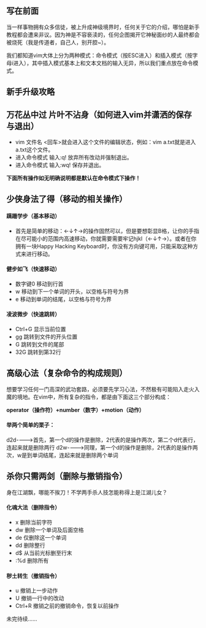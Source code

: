## 写在前面
当一样事物拥有众多信徒，被上升成神级境界时，任何关于它的介绍，哪怕是新手教程都会遭来非议。因为神是不容亵渎的，任何企图揭开它神秘面纱的人最终都会被烧死（我是传道者，自己人，别开腔~）。

我们都知道vim大体上分为两种模式：命令模式（按ESC进入）和插入模式（按字母i进入），其中插入模式基本上和文本文档的输入无异，所以我们重点放在命令模式。

## 新手升级攻略

## 万花丛中过 片叶不沾身（如何进入vim并潇洒的保存与退出）
- vim 文件名 <回车>就会进入这个文件的编辑状态，例如：vim a.txt就是进入a.txt这个文件。
- <ESC>进入命令模式 输入:q!     放弃所有改动并强制退出。
- <ESC>进入命令模式 输入:wq!  保存并退出。

**下面所有操作如无明确说明都是默认在命令模式下操作！**

## 少侠身法了得（移动的相关操作）

#### 蹒跚学步（基本移动）
- 首先是简单的移动：←↓↑→的操作固然可以，但是要想彰显B格，让你的手指在尽可能小的范围内高速移动，你就需要需要牢记hjkl（←↓↑→）。或者在你拥有一块Happy Hacking Keyboard时，你没有方向键可用，只能采取这种方式来进行移动。

#### 健步如飞（快速移动）
- 数字键0    移动到行首
- w    移动到下一个单词的开头，以空格与符号为界
- e     移动到单词的结尾，以空格与符号为界

#### 凌波微步（快速跳转）
- Ctrl+G    显示当前位置
- gg    跳转到文件的开头位置
- G      跳转到文件的尾部
- 32G  跳转到第32行

## 高级心法（复杂命令的构成规则）

想要学习任何一门高深的武功套路，必须要先学习心法，不然极有可能陷入走火入魔的境地。在vim中，所有复杂的指令，都是由下面这三个部分构成：

**operator（操作符）+number（数字）+motion（动作）**

#### 举两个简单的栗子：
d2d---->首先，第一个d的操作是删除，2代表的是操作两次，第二个d代表行，连起来就是删除两行
d2w---->同理，第一个d的操作是删除，2代表的是操作两次，w是到单词结尾，连起来就是删除两个单词

## 杀你只需两剑（删除与撤销指令）

身在江湖飘，哪能不挨刀！不学两手杀人技怎能称得上是江湖儿女？

#### 化魂大法（删除指令）
- x       删除当前字符
- dw    删除一个单词及后面空格
- de    仅删除这一个单词
- dd    删除整行
- d$    从当前光标删至行末
- :%d  删除所有

#### 秽土转生（撤销指令）
- u          撤销上一步动作
- U          撤销一行中的改动
- Ctrl+R  撤销之前的撤销命令，恢复以前操作



未完待续……
